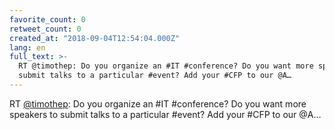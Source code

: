 ```yaml
---
favorite_count: 0
retweet_count: 0
created_at: "2018-09-04T12:54:04.000Z"
lang: en
full_text: >-
  RT @timothep: Do you organize an #IT #conference? Do you want more speakers to
  submit talks to a particular #event? Add your #CFP to our @A…
---
```


RT [@timothep](https://twitter.com/timothep): Do you organize an #IT
#conference? Do you want more speakers to submit talks to a particular #event?
Add your #CFP to our @A…

